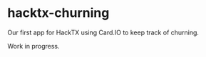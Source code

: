 hacktx-churning
===============

Our first app for HackTX using Card.IO to keep track of churning.

Work in progress.
